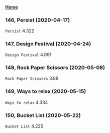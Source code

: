 #### [Home](https://eshtmc.github.io/)    

### 146,  Persist (2020-04-17)
`Persist` 4.322 

### 147,  Design Festival (2020-04-24)
`Design Festival` 4.091

### 148,  Rock Paper Scissors (2020-05-08)
`Rock Paper Scissors` 3.89

### 149,  Ways to relax (2020-05-15)
`Ways to relax` 4.334

### 150,  Bucket List (2020-05-22)
`Bucket List` 4.225    
